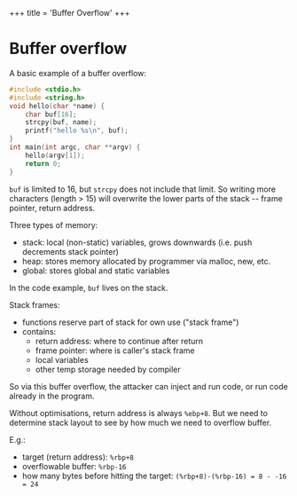 +++
title = 'Buffer Overflow'
+++

# Buffer overflow
A basic example of a buffer overflow:

```c
#include <stdio.h>
#include <string.h>
void hello(char *name) {
    char buf[16];
    strcpy(buf, name);
    printf("hello %s\n", buf);
}
int main(int argc, char **argv) {
    hello(argv[1]);
    return 0;
}
```

`buf` is limited to 16, but `strcpy` does not include that limit.
So writing more characters (length > 15) will overwrite the lower parts of the stack -- frame pointer, return address.

Three types of memory:
- stack: local (non-static) variables, grows downwards (i.e. push decrements stack pointer)
- heap: stores memory allocated by programmer via malloc, new, etc.
- global: stores global and static variables

In the code example, `buf` lives on the stack.

Stack frames:
- functions reserve part of stack for own use ("stack frame")
- contains:
    - return address: where to continue after return
    - frame pointer: where is caller's stack frame
    - local variables
    - other temp storage needed by compiler

So via this buffer overflow, the attacker can inject and run code, or run code already in the program.

Without optimisations, return address is always `%ebp+8`.
But we need to determine stack layout to see by how much we need to overflow buffer.

E.g.:
- target (return address): `%rbp+8`
- overflowable buffer: `%rbp-16`
- how many bytes before hitting the target: `(%rbp+8)-(%rbp-16) = 8 - -16 = 24`
